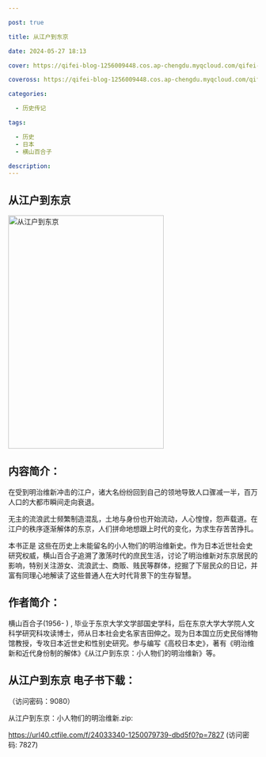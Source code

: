 ```yaml
---

post: true

title: 从江户到东京

date: 2024-05-27 18:13

cover: https://qifei-blog-1256009448.cos.ap-chengdu.myqcloud.com/qifei-blog/65f7af839f345e8d03e37056.jpg

coveross: https://qifei-blog-1256009448.cos.ap-chengdu.myqcloud.com/qifei-blog/65f7af839f345e8d03e37056.jpg

categories:

  - 历史传记

tags:

  - 历史
  - 日本
  - 横山百合子

description:
---
```


## 从江户到东京
<img alt="从江户到东京 " class="aligncenter loading" data-was-processed="true" decoding="async" fetchpriority="high" height="471" src="https://qifei-blog-1256009448.cos.ap-chengdu.myqcloud.com/qifei-blog/65f7af839f345e8d03e37056.jpg " style="cursor: zoom-in;" width="314"/>

## 内容简介：

在受到明治维新冲击的江户，诸大名纷纷回到自己的领地导致人口骤减一半，百万人口的大都市瞬间走向衰退。

无主的流浪武士频繁制造混乱，土地与身份也开始流动，人心惶惶，怨声载道。在江户的秩序逐渐解体的东京，人们拼命地想跟上时代的变化，为求生存苦苦挣扎。

本书正是 这些在历史上未能留名的小人物们的明治维新史。作为日本近世社会史研究权威，横山百合子追溯了激荡时代的庶民生活，讨论了明治维新对东京居民的影响，特别关注游女、流浪武士、商贩、贱民等群体，挖掘了下层民众的日记，并富有同理心地解读了这些普通人在大时代背景下的生存智慧。

## 作者简介：

横山百合子(1956- ) , 毕业于东京大学文学部国史学科，后在东京大学大学院人文科学研究科攻读博士，师从日本社会史名家吉田伸之。现为日本国立历史民俗博物馆教授，专攻日本近世史和性别史研究。参与编写《高校日本史》，著有《明治维新和近代身份制的解体》《从江户到东京：小人物们的明治维新》等。

## 从江户到东京 电子书下载：

 （访问密码：9080）

从江户到东京：小人物们的明治维新.zip: 

https://url40.ctfile.com/f/24033340-1250079739-dbd5f0?p=7827 (访问密码: 7827)
